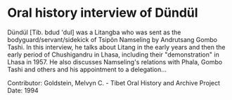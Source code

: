 # Oral history interview of Dündül


Dündül [Tib. bdud 'dul] was a Litangba who was sent as the bodyguard/servant/sidekick of Tsipön Namseling by Andrutsang Gombo Tashi. In this interview, he talks about Litang in the early years and then the early period of Chushigandru in Lhasa, including their "demonstration" in Lhasa in 1957. He also discusses Namseling's relations with Phala, Gombo Tashi and others and his appointment to a delegation...


Contributor:
                        Goldstein, Melvyn C. - Tibet Oral History and Archive Project  
Date:
1994  
